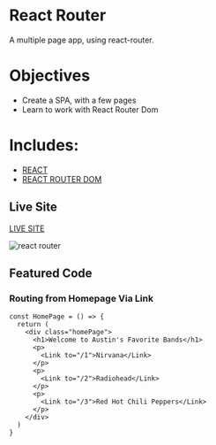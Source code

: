 # React Router

A  multiple page app, using react-router.

# Objectives

- Create a SPA, with a few pages
- Learn to work with React Router Dom

# Includes: 

- [REACT](https://reactjs.org/docs/getting-started.html)
- [REACT ROUTER DOM](https://www.npmjs.com/package/react-router-dom)

## Live Site

[LIVE SITE](https://react-router-austinparvin.netlify.app/)

![react router](http://g.recordit.co/YCnCo9ALwk.gif)

## Featured Code

### Routing from Homepage Via Link 

```JSX
const HomePage = () => {
  return (
    <div class="homePage">
      <h1>Welcome to Austin's Favorite Bands</h1>
      <p>
        <Link to="/1">Nirvana</Link>
      </p>
      <p>
        <Link to="/2">Radiohead</Link>
      </p>
      <p>
        <Link to="/3">Red Hot Chili Peppers</Link>
      </p>
    </div>
  )
}
 ```
